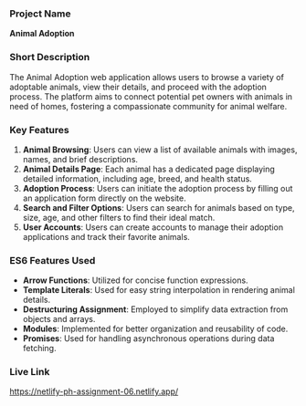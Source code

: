 ### Project Name
**Animal Adoption**

### Short Description
The Animal Adoption web application allows users to browse a variety of adoptable animals, view their details, and proceed with the adoption process. The platform aims to connect potential pet owners with animals in need of homes, fostering a compassionate community for animal welfare.

### Key Features
1. **Animal Browsing**: Users can view a list of available animals with images, names, and brief descriptions.
2. **Animal Details Page**: Each animal has a dedicated page displaying detailed information, including age, breed, and health status.
3. **Adoption Process**: Users can initiate the adoption process by filling out an application form directly on the website.
4. **Search and Filter Options**: Users can search for animals based on type, size, age, and other filters to find their ideal match.
5. **User Accounts**: Users can create accounts to manage their adoption applications and track their favorite animals.

### ES6 Features Used
- **Arrow Functions**: Utilized for concise function expressions.
- **Template Literals**: Used for easy string interpolation in rendering animal details.
- **Destructuring Assignment**: Employed to simplify data extraction from objects and arrays.
- **Modules**: Implemented for better organization and reusability of code.
- **Promises**: Used for handling asynchronous operations during data fetching.

### Live Link
https://netlify-ph-assignment-06.netlify.app/


